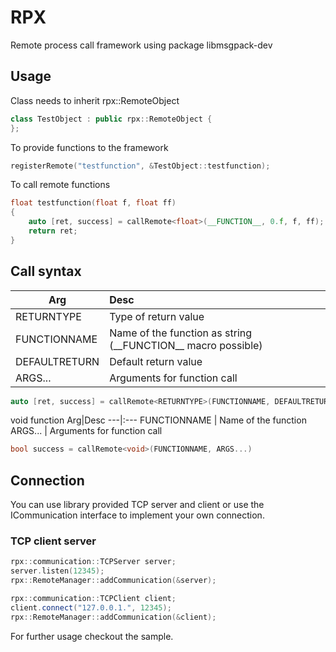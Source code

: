 # RPX

Remote process call framework using package libmsgpack-dev

## Usage

Class needs to inherit rpx::RemoteObject
```cpp
class TestObject : public rpx::RemoteObject {
};

```
To provide functions to the framework
```cpp
registerRemote("testfunction", &TestObject::testfunction);
```
To call remote functions
```cpp
float testfunction(float f, float ff)
{
    auto [ret, success] = callRemote<float>(__FUNCTION__, 0.f, f, ff);
    return ret;
}
```
## Call syntax
Arg|Desc
---|:---
RETURNTYPE| Type of return value
FUNCTIONNAME | Name of the function as string (_\_FUNCTION__ macro possible)
DEFAULTRETURN | Default return value
ARGS... | Arguments for function call

```cpp
auto [ret, success] = callRemote<RETURNTYPE>(FUNCTIONNAME, DEFAULTRETURN, ARGS...)
```

void function
Arg|Desc
---|:---
FUNCTIONNAME | Name of the function
ARGS... | Arguments for function call
```cpp
bool success = callRemote<void>(FUNCTIONNAME, ARGS...)
```
## Connection

You can use library provided TCP server and client or use the ICommunication interface to implement your own connection.

### TCP client server
```cpp
rpx::communication::TCPServer server;
server.listen(12345);
rpx::RemoteManager::addCommunication(&server);
```

```cpp
rpx::communication::TCPClient client;
client.connect("127.0.0.1.", 12345);
rpx::RemoteManager::addCommunication(&client);
```
For further usage checkout the sample.